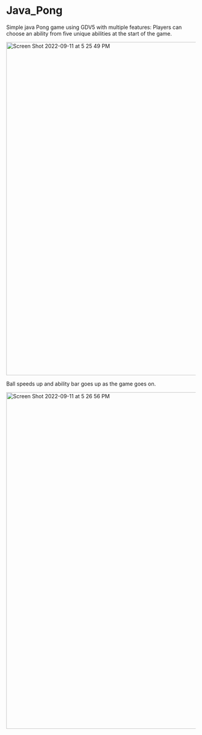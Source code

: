 # Java_Pong

Simple java Pong game using GDV5 with multiple features:
  Players can choose an ability from five unique abilities at the start of the game.
  
  <img width="885" alt="Screen Shot 2022-09-11 at 5 25 49 PM" src="https://user-images.githubusercontent.com/112274874/189549496-d764145b-cf2a-44a2-90d6-2f2ff57d75b2.png">
  
  Ball speeds up and ability bar goes up as the game goes on.
  
  <img width="894" alt="Screen Shot 2022-09-11 at 5 26 56 PM" src="https://user-images.githubusercontent.com/112274874/189549533-2d713c8d-6e04-4929-801a-fc0b1b0a8d9e.png">


